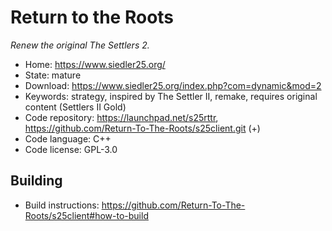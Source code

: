 # Return to the Roots

_Renew the original The Settlers 2._

- Home: https://www.siedler25.org/
- State: mature
- Download: https://www.siedler25.org/index.php?com=dynamic&mod=2
- Keywords: strategy, inspired by The Settler II, remake, requires original content (Settlers II Gold)
- Code repository: https://launchpad.net/s25rttr, https://github.com/Return-To-The-Roots/s25client.git (+)
- Code language: C++
- Code license: GPL-3.0

## Building

- Build instructions: https://github.com/Return-To-The-Roots/s25client#how-to-build
